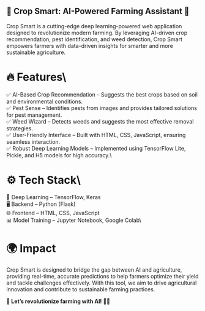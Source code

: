 ## 🌱 Crop Smart: AI-Powered Farming Assistant 🚀
Crop Smart is a cutting-edge deep learning-powered web application designed to revolutionize modern farming. By leveraging AI-driven crop recommendation, pest identification, and weed detection, Crop Smart empowers farmers with data-driven insights for smarter and more sustainable agriculture.


# 🔥 Features\
✅ AI-Based Crop Recommendation – Suggests the best crops based on soil and environmental conditions.\
✅ Pest Sense – Identifies pests from images and provides tailored solutions for pest management.\
✅ Weed Wizard – Detects weeds and suggests the most effective removal strategies.\
✅ User-Friendly Interface – Built with HTML, CSS, JavaScript, ensuring seamless interaction.\
✅ Robust Deep Learning Models – Implemented using TensorFlow Lite, Pickle, and H5 models for high accuracy.\


# ⚙️ Tech Stack\
🚀 Deep Learning – TensorFlow, Keras\
🖥 Backend – Python (Flask)\
🌐 Frontend – HTML, CSS, JavaScript\
📊 Model Training – Jupyter Notebook, Google Colab\

# 🌍 Impact
Crop Smart is designed to bridge the gap between AI and agriculture, providing real-time, accurate predictions to help farmers optimize their yield and tackle challenges effectively. With this tool, we aim to drive agricultural innovation and contribute to sustainable farming practices.

**🚀 Let’s revolutionize farming with AI! 🌿💡**
